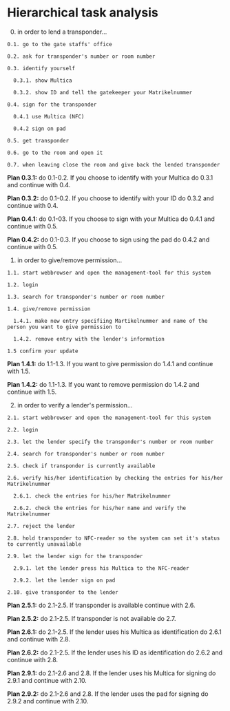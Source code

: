 # Hierarchical task analysis

  0. in order to lend a transponder...
    
    0.1. go to the gate staffs' office
    
    0.2. ask for transponder's number or room number
    
    0.3. identify yourself
    
      0.3.1. show Multica
      
      0.3.2. show ID and tell the gatekeeper your Matrikelnummer
      
    0.4. sign for the transponder
    
      0.4.1 use Multica (NFC)
      
      0.4.2 sign on pad

    0.5. get transponder
    
    0.6. go to the room and open it
    
    0.7. when leaving close the room and give back the lended transponder
  
  **Plan 0.3.1:** do 0.1-0.2. If you choose to identify with your Multica do 0.3.1 and continue with 0.4.
  
  **Plan 0.3.2:** do 0.1-0.2. If you choose to identify with your ID do 0.3.2 and continue with 0.4.
  
  **Plan 0.4.1:** do 0.1-03. If you choose to sign with your Multica do 0.4.1 and continue with 0.5.
  
  **Plan 0.4.2:** do 0.1-0.3. If you choose to sign using the pad do 0.4.2 and continue with 0.5.
  
  1. in order to give/remove permission...
  
    1.1. start webbrowser and open the management-tool for this system
    
    1.2. login
    
    1.3. search for transponder's number or room number
    
    1.4. give/remove permission
    
      1.4.1. make new entry specifiing Martikelnummer and name of the person you want to give permission to
      
      1.4.2. remove entry with the lender's information
      
    1.5 confirm your update
      
  **Plan 1.4.1:** do 1.1-1.3. If you want to give permission do 1.4.1 and continue with 1.5.
  
  **Plan 1.4.2:** do 1.1-1.3. If you want to remove permission do 1.4.2 and continue with 1.5.

  2. in order to verify a lender's permission...
    
    2.1. start webbrowser and open the management-tool for this system
    
    2.2. login
    
    2.3. let the lender specify the transponder's number or room number

    2.4. search for transponder's number or room number

    2.5. check if transponder is currently available

    2.6. verify his/her identification by checking the entries for his/her Matrikelnummer
    
      2.6.1. check the entries for his/her Matrikelnummer
      
      2.6.2. check the entries for his/her name and verify the Matrikelnummer
      
    2.7. reject the lender
    
    2.8. hold transponder to NFC-reader so the system can set it's status to currently unavailable
    
    2.9. let the lender sign for the transponder

      2.9.1. let the lender press his Multica to the NFC-reader

      2.9.2. let the lender sign on pad
      
    2.10. give transponder to the lender
  
  **Plan 2.5.1:** do 2.1-2.5. If transponder is available continue with 2.6.
  
  **Plan 2.5.2:** do 2.1-2.5. If transponder is not available do 2.7.
  
  **Plan 2.6.1:** do 2.1-2.5. If the lender uses his Multica as identification do 2.6.1 and continue with 2.8.
  
  **Plan 2.6.2:** do 2.1-2.5. If the lender uses his ID as identification do 2.6.2 and continue with 2.8.
  
  **Plan 2.9.1:** do 2.1-2.6 and 2.8. If the lender uses his Multica for signing do 2.9.1 and continue with 2.10.
  
  **Plan 2.9.2:** do 2.1-2.6 and 2.8. If the lender uses the pad for signing do 2.9.2 and continue with 2.10.
  
